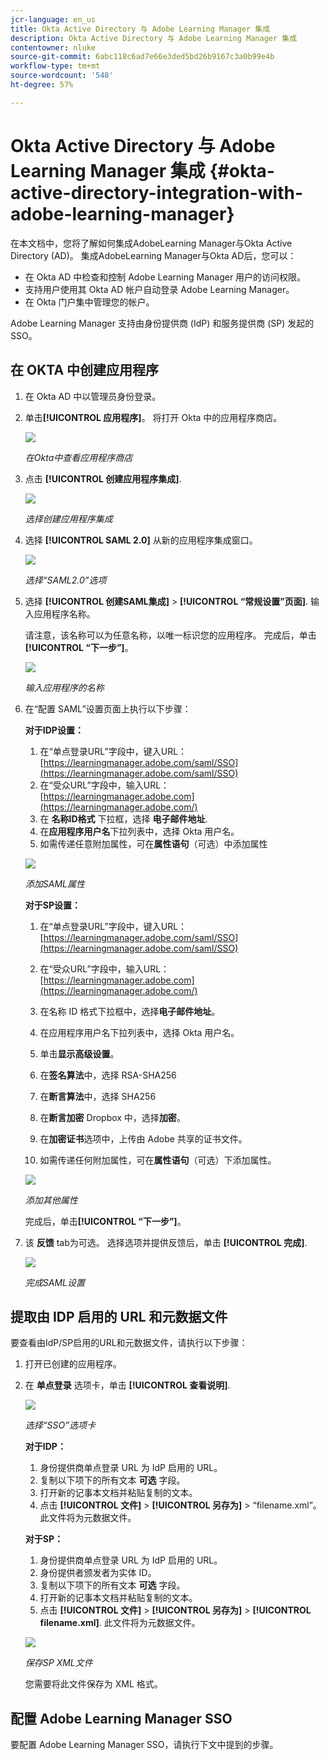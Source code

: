 ```yaml
---
jcr-language: en_us
title: Okta Active Directory 与 Adobe Learning Manager 集成
description: Okta Active Directory 与 Adobe Learning Manager 集成
contentowner: nluke
source-git-commit: 6abc118c6ad7e66e3ded5bd26b9167c3a0b99e4b
workflow-type: tm+mt
source-wordcount: '548'
ht-degree: 57%

---
```




# Okta Active Directory 与 Adobe Learning Manager 集成 {#okta-active-directory-integration-with-adobe-learning-manager}

在本文档中，您将了解如何集成AdobeLearning Manager与Okta Active Directory (AD)。 集成AdobeLearning Manager与Okta AD后，您可以：

* 在 Okta AD 中检查和控制 Adobe Learning Manager 用户的访问权限。
* 支持用户使用其 Okta AD 帐户自动登录 Adobe Learning Manager。
* 在 Okta 门户集中管理您的帐户。

Adobe Learning Manager 支持由身份提供商 (IdP) 和服务提供商 (SP) 发起的 SSO。

## 在 OKTA 中创建应用程序

1. 在 Okta AD 中以管理员身份登录。
1. 单击&#x200B;**[!UICONTROL 应用程序]**。 将打开 Okta 中的应用程序商店。

   ![](assets/cp-application-store.png)

   *在Okta中查看应用程序商店*

1. 点击 **[!UICONTROL 创建应用程序集成]**.

   ![](assets/cp-app-integrations.png)

   *选择创建应用程序集成*

1. 选择 **[!UICONTROL SAML 2.0]** 从新的应用程序集成窗口。

   ![](assets/cp-saml2.0.png)

   *选择“SAML2.0”选项*

1. 选择 **[!UICONTROL 创建SAML集成]** > **[!UICONTROL “常规设置”页面]**. 输入应用程序名称。

   请注意，该名称可以为任意名称，以唯一标识您的应用程序。 完成后，单击&#x200B;**[!UICONTROL “下一步”]**。

   ![](assets/cp-saml-integration.png)

   *输入应用程序的名称*

1. 在“配置 SAML”设置页面上执行以下步骤：

   **对于IDP设置：**

   1. 在“单点登录URL”字段中，键入URL： [https://learningmanager.adobe.com/saml/SSO](https://learningmanager.adobe.com/saml/SSO)
   1. 在“受众URL”字段中，输入URL： [https://learningmanager.adobe.com](https://learningmanager.adobe.com/)
   1. 在 **名称ID格式** 下拉框，选择 **电子邮件地址**.
   1. 在&#x200B;**应用程序用户名**&#x200B;下拉列表中，选择 Okta 用户名。
   1. 如需传递任意附加属性，可在&#x200B;**属性语句**（可选）中添加属性

   ![](assets/cp-saml-integration-step1.png)

   *添加SAML属性*

   **对于SP设置：**

   1. 在“单点登录URL”字段中，键入URL： [https://learningmanager.adobe.com/saml/SSO](https://learningmanager.adobe.com/saml/SSO)
   1. 在“受众URL”字段中，输入URL： [https://learningmanager.adobe.com](https://learningmanager.adobe.com/)
   1. 在名称 ID 格式下拉框中，选择&#x200B;**电子邮件地址**。
   1. 在应用程序用户名下拉列表中，选择 Okta 用户名。
   1. 单击&#x200B;**显示高级设置**。
   1. 在&#x200B;**签名算法**&#x200B;中，选择 RSA-SHA256
   1. 在&#x200B;**断言算法**&#x200B;中，选择 SHA256
   1. 在&#x200B;**断言加密** Dropbox 中，选择&#x200B;**加密**。

   1. 在&#x200B;**加密证书**&#x200B;选项中，上传由 Adobe 共享的证书文件。
   1. 如需传递任何附加属性，可在&#x200B;**属性语句**（可选）下添加属性。

   ![](assets/cp-saml-integration-step2.png)

   *添加其他属性*

   完成后，单击&#x200B;**[!UICONTROL “下一步”]**。

1. 该 **反馈**  tab为可选。 选择选项并提供反馈后，单击 **[!UICONTROL 完成]**.

   ![](assets/cp-saml-integration-step3.png)

   *完成SAML设置*

## 提取由 IDP 启用的 URL 和元数据文件

要查看由IdP/SP启用的URL和元数据文件，请执行以下步骤：

1. 打开已创建的应用程序。
1. 在 **单点登录** 选项卡，单击 **[!UICONTROL 查看说明]**.

   ![](assets/cp-prime-sso.png)

   *选择“SSO”选项卡*

   **对于IDP：**

   1. 身份提供商单点登录 URL 为 IdP 启用的 URL。
   1. 复制以下项下的所有文本 **可选** 字段。
   1. 打开新的记事本文档并粘贴复制的文本。
   1. 点击 **[!UICONTROL 文件]** > **[!UICONTROL 另存为]** > “filename.xml”。 此文件将为元数据文件。

   **对于SP：**

   1. 身份提供商单点登录 URL 为 IdP 启用的 URL。
   1. 身份提供者颁发者为实体 ID。
   1. 复制以下项下的所有文本 **可选** 字段。
   1. 打开新的记事本文档并粘贴复制的文本。
   1. 点击 **[!UICONTROL 文件]** > **[!UICONTROL 另存为]** > **[!UICONTROL filename.xml]**. 此文件将为元数据文件。

   ![](assets/cp-saml-integration-step4.png)

   *保存SP XML文件*

   您需要将此文件保存为 XML 格式。

## 配置 Adobe Learning Manager SSO

要配置 Adobe Learning Manager SSO，请执行下文中提到的步骤。

<!--

article not in TOC

[SSO Authentication](/help/migrated/kb/sso-authentication-for-learning-manager.md)
-->